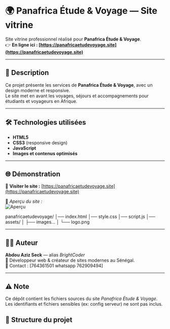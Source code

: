 # 🌍 Panafrica Étude & Voyage — Site vitrine

Site vitrine professionnel réalisé pour **Panafrica Étude & Voyage**.  
👉 **En ligne ici : [https://panafricaetudevoyage.site](https://panafricaetudevoyage.site)**

---

## 🧾 Description
Ce projet présente les services de **Panafrica Étude & Voyage**, avec un design moderne et responsive.  
Le site met en avant les voyages, séjours et accompagnements pour étudiants et voyageurs en Afrique.

---

## 🛠️ Technologies utilisées
- **HTML5**
- **CSS3** (responsive design)
- **JavaScript**
- **Images et contenus optimisés**

---

## 🌐 Démonstration
🔗 **Visiter le site :** [https://panafricaetudevoyage.site](https://panafricaetudevoyage.site)

📸 *Aperçu du site :*  
![Aperçu](./assets/screenshot-accueil.png)

panafricaetudevoyage/
│── index.html
│── style.css
│── script.js
│── assets/
│ ├── images...
│ └── logo.png


---

## 👨‍💻 Auteur
**Abdou Aziz Seck** — alias *BrightCoder*  
💼 Développeur web & créateur de sites modernes au Sénégal.  
📩 Contact : [764361501 whatsapp 762909494]

---

## ⚠️ Note
Ce dépôt contient les fichiers sources du site *Panafrica Étude & Voyage*.  
Les identifiants et fichiers sensibles (ex: config serveur) ne sont pas inclus.



## 📁 Structure du projet
